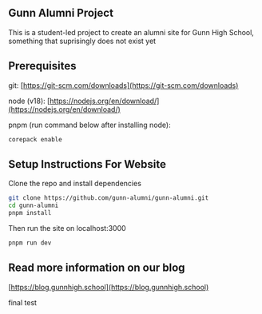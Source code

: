 ## Gunn Alumni Project
This is a student-led project to create an alumni site for Gunn High School, something that suprisingly does not exist yet

## Prerequisites
git: [https://git-scm.com/downloads](https://git-scm.com/downloads)

node (v18): [https://nodejs.org/en/download/](https://nodejs.org/en/download/)

pnpm (run command below after installing node):
```bash
corepack enable
```

## Setup Instructions For Website
Clone the repo and install dependencies

```bash
git clone https://github.com/gunn-alumni/gunn-alumni.git
cd gunn-alumni
pnpm install
```
Then run the site on localhost:3000

```bash
pnpm run dev
```

## Read more information on our blog
[https://blog.gunnhigh.school](https://blog.gunnhigh.school)

final test
